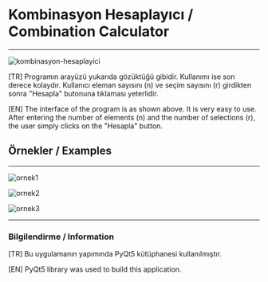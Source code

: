 # Kombinasyon Hesaplayıcı / Combination Calculator

---

![kombinasyon-hesaplayici](https://github.com/YazilimciAmaAcemiOlan/combination-calculator/assets/127662417/c4065323-905e-43bc-8a87-e73d6f823409)


[TR]
Programın arayüzü yukarıda gözüktüğü gibidir. Kullanımı ise son derece kolaydır. Kullanıcı eleman sayısını (n) ve seçim sayısını (r) girdikten sonra "Hesapla" butonuna tıklaması yeterlidir.

[EN]
The interface of the program is as shown above. It is very easy to use. After entering the number of elements (n) and the number of selections (r), the user simply clicks on the "Hesapla" button.

## Örnekler / Examples

---

![ornek1](https://github.com/YazilimciAmaAcemiOlan/combination-calculator/assets/127662417/4d1b7184-eb4f-4f1a-a82e-2fe39e9fc147)

![ornek2](https://github.com/YazilimciAmaAcemiOlan/combination-calculator/assets/127662417/61165e7f-7568-41ea-a7ab-b19673fcc1c2)

![ornek3](https://github.com/YazilimciAmaAcemiOlan/combination-calculator/assets/127662417/4bc0cad8-1b7a-4dd1-bb5b-72eea27ffb3a)

---

### Bilgilendirme / Information
[TR]
Bu uygulamanın yapımında PyQt5 kütüphanesi kullanılmıştır.

[EN]
PyQt5 library was used to build this application.